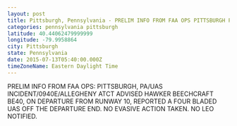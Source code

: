 ```yaml
---
layout: post
title: Pittsburgh, Pennsylvania - PRELIM INFO FROM FAA OPS PITTSBURGH PA UAS INCIDENT 0940E ALLEGHENY ATCT ADVISED HAWKER BEECHCRAFT
categories: pennsylvania pittsburgh
latitude: 40.44062479999999
longitude: -79.9958864
city: Pittsburgh
state: Pennsylvania
date: 2015-07-13T05:40:00.000Z
timeZoneName: Eastern Daylight Time
---
```


PRELIM INFO FROM FAA OPS: PITTSBURGH, PA/UAS INCIDENT/0940E/ALLEGHENY ATCT ADVISED HAWKER BEECHCRAFT BE40, ON DEPARTURE FROM RUNWAY 10, REPORTED A FOUR BLADED UAS OFF THE DEPARTURE END. NO EVASIVE ACTION TAKEN. NO LEO NOTIFIED. 